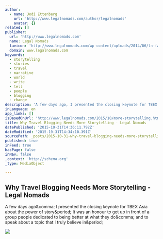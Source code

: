 ```yaml
---
author:
  - name: Jodi Ettenberg
    url: 'http://www.legalnomads.com/author/legalnomads'
    avatar: {}
related: []
publisher:
  url: 'http://www.legalnomads.com'
  name: Legal Nomads
  favicon: 'http://www.legalnomads.com/wp-content/uploads/2014/06/ln-favicon21.png'
  domain: www.legalnomads.com
keywords:
  - storytelling
  - stories
  - travel
  - narrative
  - world
  - write
  - tell
  - people
  - blogging
  - change
description: 'A few days ago, I presented the closing keynote for TBEX Asia about the power of story. It was an honour to get up in front of a group people dedicated to being better at what they do, and to speak about a topic that I truly believe in.'
inLanguage: en
app_links: []
isBasedOnUrl: 'http://www.legalnomads.com/2015/10/more-storytelling.html'
title: Why Travel Blogging Needs More Storytelling - Legal Nomads
datePublished: '2015-10-31T14:36:11.792Z'
dateModified: '2015-10-31T14:34:10.391Z'
sourcePath: _posts/2015-10-31-why-travel-blogging-needs-more-storytelling-legal-nomads.md
published: true
inFeed: true
hasPage: false
inNav: false
_context: 'http://schema.org'
_type: MediaObject

---
```

<article style=""><h1>Why Travel Blogging Needs More Storytelling - Legal Nomads</h1><p>A few days ago&amp;comma; I presented the closing keynote for TBEX Asia about the power of story&amp;period; It was an honour to get up in front of a group people dedicated to being better at what they do&amp;comma; and to speak about a topic that I truly believe in&amp;period;</p><img src="http://d2at89rz6bahc6.cloudfront.net/wp-content/uploads/2015/10/Storytelling-crop-1920x1000.jpeg" /></article>